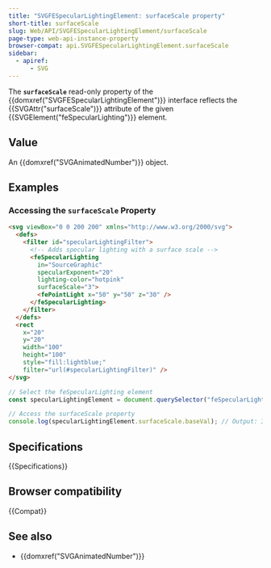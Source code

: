 ```yaml
---
title: "SVGFESpecularLightingElement: surfaceScale property"
short-title: surfaceScale
slug: Web/API/SVGFESpecularLightingElement/surfaceScale
page-type: web-api-instance-property
browser-compat: api.SVGFESpecularLightingElement.surfaceScale
sidebar:
  - apiref:
      - SVG
---
```


The **`surfaceScale`** read-only property of the {{domxref("SVGFESpecularLightingElement")}} interface reflects the {{SVGAttr("surfaceScale")}} attribute of the given {{SVGElement("feSpecularLighting")}} element.

## Value

An {{domxref("SVGAnimatedNumber")}} object.

## Examples

### Accessing the `surfaceScale` Property

```html
<svg viewBox="0 0 200 200" xmlns="http://www.w3.org/2000/svg">
  <defs>
    <filter id="specularLightingFilter">
      <!-- Adds specular lighting with a surface scale -->
      <feSpecularLighting
        in="SourceGraphic"
        specularExponent="20"
        lighting-color="hotpink"
        surfaceScale="3">
        <fePointLight x="50" y="50" z="30" />
      </feSpecularLighting>
    </filter>
  </defs>
  <rect
    x="20"
    y="20"
    width="100"
    height="100"
    style="fill:lightblue;"
    filter="url(#specularLightingFilter)" />
</svg>
```

```js
// Select the feSpecularLighting element
const specularLightingElement = document.querySelector("feSpecularLighting");

// Access the surfaceScale property
console.log(specularLightingElement.surfaceScale.baseVal); // Output: 3
```

## Specifications

{{Specifications}}

## Browser compatibility

{{Compat}}

## See also

- {{domxref("SVGAnimatedNumber")}}
